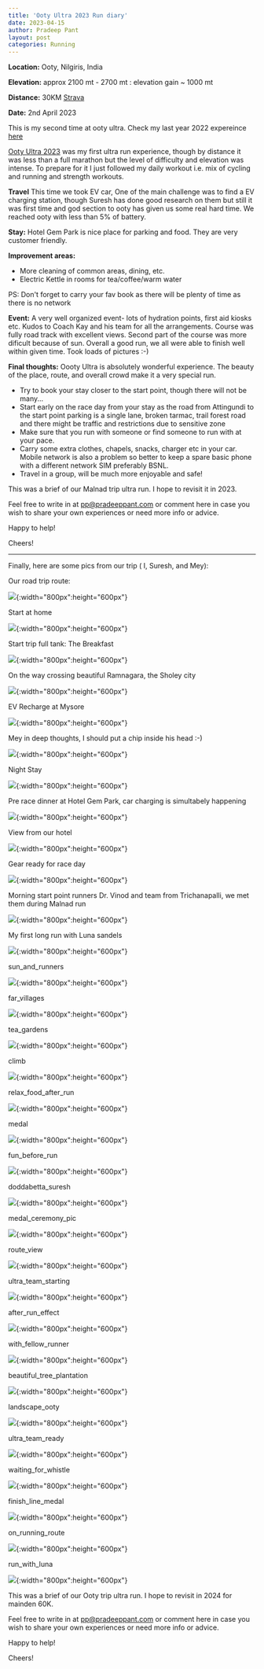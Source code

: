 ```yaml
---
title: 'Ooty Ultra 2023 Run diary'
date: 2023-04-15
author: Pradeep Pant
layout: post
categories: Running
---
```


**Location:** Ooty, Nilgiris, India

**Elevation:** approx 2100 mt - 2700 mt : elevation gain ~ 1000 mt

**Distance:** 30KM [Strava](https://www.strava.com/activities/8816693222)

**Date:** 2nd April 2023

This is my second time at ooty ultra. Check my last year 2022 expereince [here](/2022/04/16/ootyultra_2022_experience.html)

[Ooty Ultra 2023](https://ootyultra.kfita.in/) was my first ultra run experience, though by distance it was less than a full marathon but the level of difficulty and elevation was intense.
To prepare for it I just followed my daily workout i.e. mix of cycling and running and strength workouts. 

**Travel**
This time we took EV car, One of the main challenge was to find a EV charging station, though Suresh has done good research on them but still it was first time and god section to ooty has given us some real hard time. We reached ooty with less than 5% of battery. 

**Stay:**
 Hotel Gem Park is nice place for parking and food. They are very customer friendly.

**Improvement areas:**
<ul>
<li>More cleaning of common areas, dining, etc.</li>
<li>Electric Kettle in rooms for tea/coffee/warm water</li>
</ul>
PS: Don't forget to carry your fav book as there will be plenty of time as there is no network 

**Event:** A very well organized event- lots of hydration points, first aid kiosks etc. Kudos to Coach Kay and his team for all the arrangements. Course was fully road track with excellent views. Second part of the course was more dificult because of sun. 
Overall a good run, we all were able to finish well within given time. Took loads of pictures :-) 


**Final thoughts:**
Oooty Ultra is absolutely wonderful experience. The beauty of the place, route, and overall crowd make it a very special run. 

<ul>
<li>Try to book your stay closer to the start point, though there will not be many... </li>
<li>Start early on the race day from your stay as the road from Attingundi to the start point parking is a single lane, broken tarmac, trail forest road and there might be traffic and restrictions due to sensitive zone </li>
<li>Make sure that you run with someone or find someone to run with at your pace. </li>
<li>Carry some extra clothes, chapels, snacks, charger etc in your car. Mobile network is also a problem so better to keep a spare basic phone with a different network SIM preferably BSNL. </li>
<li>Travel in a group, will be much more enjoyable and safe! </li>
</ul>

This was a brief of our Malnad trip ultra run. I hope to revisit it in 2023. 


Feel free to write in at [pp@pradeeppant.com](mailto:pp@pradeeppant.com) or comment here in case you wish to share your own experiences or need more info or advice.



Happy to help! 


Cheers!

-------------------------------------------------------------------------
Finally, here are some pics from our trip ( I, Suresh, and Mey):



Our road trip route:

![](/data/images/travel/ooty_ultra_2023/map_route_blr_ooty.jpg){:width="800px":height="600px"}


Start at home 

![](/data/images/travel/ooty_ultra_2023/start_home.jpg){:width="800px":height="600px"}


Start trip full tank: The Breakfast

![](/data/images/travel/ooty_ultra_2023/breakfast_begaluru.jpg){:width="800px":height="600px"}


On the way crossing beautiful Ramnagara, the Sholey city

![](/data/images/travel/ooty_ultra_2023/on_the_way_ramnagara.jpg){:width="800px":height="600px"}


EV Recharge at Mysore

![](/data/images/travel/ooty_ultra_2023/ev_recharge.jpg){:width="800px":height="600px"}

Mey in deep thoughts, I should put a chip inside his head :-)

![](/data/images/travel/ooty_ultra_2023/mey_deep_thinking.jpg){:width="800px":height="600px"}


Night Stay

![](/data/images/travel/ooty_ultra_2023/night_stay.jpg){:width="800px":height="600px"}


Pre race dinner at Hotel Gem Park, car charging is simultabely happening 

![](/data/images/travel/ooty_ultra_2023/pre_race_dinner.jpg){:width="800px":height="600px"}


View from our hotel

![](/data/images/travel/ooty_ultra_2023/view_from_hotel.jpg){:width="800px":height="600px"}


Gear ready for race day

![](/data/images/travel/ooty_ultra_2023/gear_ready.jpg){:width="800px":height="600px"}


Morning start point runners Dr. Vinod and team from Trichanapalli, we met them during Malnad run

![](/data/images/travel/ooty_ultra_2023/morning_start_point_runners.jpg){:width="800px":height="600px"}


My first long run with Luna sandels

![](/data/images/travel/ooty_ultra_2023/luna.jpg){:width="800px":height="600px"}


sun_and_runners

![](/data/images/travel/ooty_ultra_2023/sun_and_runners.jpg){:width="800px":height="600px"}


far_villages

![](/data/images/travel/ooty_ultra_2023/far_villages.jpg){:width="800px":height="600px"}


tea_gardens

![](/data/images/travel/ooty_ultra_2023/tea_gardens.jpg){:width="800px":height="600px"}


climb

![](/data/images/travel/ooty_ultra_2023/climb.jpg){:width="800px":height="600px"}


relax_food_after_run

![](/data/images/travel/ooty_ultra_2023/relax_food_after_run.jpg){:width="800px":height="600px"}


medal

![](/data/images/travel/ooty_ultra_2023/medal.jpg){:width="800px":height="600px"}


fun_before_run

![](/data/images/travel/ooty_ultra_2023/fun_before_run.jpg){:width="800px":height="600px"}


doddabetta_suresh

![](/data/images/travel/ooty_ultra_2023/breakfast_begaluru.jpg){:width="800px":height="600px"}


medal_ceremony_pic

![](/data/images/travel/ooty_ultra_2023/doddabetta_suresh.jpg){:width="800px":height="600px"}


route_view

![](/data/images/travel/ooty_ultra_2023/route_view.jpg){:width="800px":height="600px"}


ultra_team_starting

![](/data/images/travel/ooty_ultra_2023/ultra_team_starting.jpg){:width="800px":height="600px"}


after_run_effect

![](/data/images/travel/ooty_ultra_2023/after_run_effect.jpg){:width="800px":height="600px"}


with_fellow_runner

![](/data/images/travel/ooty_ultra_2023/with_fellow_runner.jpg){:width="800px":height="600px"}


beautiful_tree_plantation

![](/data/images/travel/ooty_ultra_2023/beautiful_tree_plantation.jpg){:width="800px":height="600px"}


landscape_ooty

![](/data/images/travel/ooty_ultra_2023/landscape_ooty.jpg){:width="800px":height="600px"}


ultra_team_ready

![](/data/images/travel/ooty_ultra_2023/ultra_team_ready.jpg){:width="800px":height="600px"}


waiting_for_whistle

![](/data/images/travel/ooty_ultra_2023/waiting_for_whistle.jpg){:width="800px":height="600px"}


finish_line_medal

![](/data/images/travel/ooty_ultra_2023/finish_line_medal.jpg){:width="800px":height="600px"}


on_running_route

![](/data/images/travel/ooty_ultra_2023/on_running_route.jpg){:width="800px":height="600px"}


run_with_luna

![](/data/images/travel/ooty_ultra_2023/run_with_luna.jpg){:width="800px":height="600px"}



This was a brief of our Ooty trip ultra run. I hope to revisit in 2024 for mainden 60K. 


Feel free to write in at [pp@pradeeppant.com](mailto:pp@pradeeppant.com) or comment here in case you wish to share your own experiences or need more info or advice.



Happy to help! 


Cheers!

